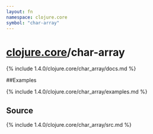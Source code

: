 ```yaml
---
layout: fn
namespace: clojure.core
symbol: "char-array"
---
```


# [clojure.core](../)/char-array

{% include 1.4.0/clojure.core/char_array/docs.md %}

##Examples

{% include 1.4.0/clojure.core/char_array/examples.md %}
## Source
{% include 1.4.0/clojure.core/char_array/src.md %}

